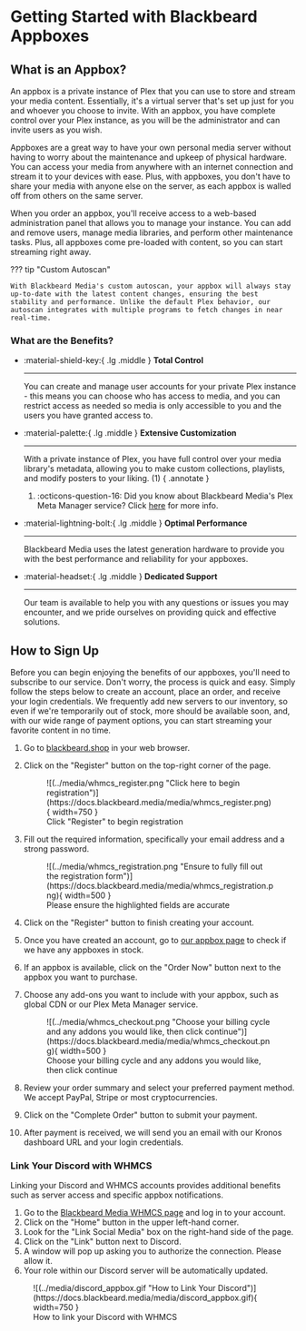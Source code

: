 # Getting Started with Blackbeard Appboxes

## What is an Appbox?

An appbox is a private instance of Plex that you can use to store and stream your media content. Essentially, it's a virtual server that's set up just for you and whoever you choose to invite. With an appbox, you have complete control over your Plex instance, as you will be the administrator and can invite users as you wish.

Appboxes are a great way to have your own personal media server without having to worry about the maintenance and upkeep of physical hardware. You can access your media from anywhere with an internet connection and stream it to your devices with ease. Plus, with appboxes, you don't have to share your media with anyone else on the server, as each appbox is walled off from others on the same server.

When you order an appbox, you'll receive access to a web-based administration panel that allows you to manage your instance. You can add and remove users, manage media libraries, and perform other maintenance tasks. Plus, all appboxes come pre-loaded with content, so you can start streaming right away.

??? tip "Custom Autoscan"

    With Blackbeard Media's custom autoscan, your appbox will always stay up-to-date with the latest content changes, ensuring the best stability and performance. Unlike the default Plex behavior, our autoscan integrates with multiple programs to fetch changes in near real-time.

### What are the Benefits?

<div class="grid cards" markdown>

-   :material-shield-key:{ .lg .middle } __Total Control__

    ---

    You can create and manage user accounts for your private Plex instance - this means you can choose who has access to media, and you can restrict access as needed so media is only accessible to you and the users you have granted access to.

-   :material-palette:{ .lg .middle } __Extensive Customization__

    ---

    With a private instance of Plex, you have full control over your media library's metadata, allowing you to make custom collections, playlists, and modify posters to your liking. (1)
    { .annotate }
    
    1. :octicons-question-16: Did you know about Blackbeard Media's Plex Meta Manager service? Click [here](#) for more info.

-   :material-lightning-bolt:{ .lg .middle } __Optimal Performance__

    ---

    Blackbeard Media uses the latest generation hardware to provide you with the best performance and reliability for your appboxes.


-   :material-headset:{ .lg .middle } __Dedicated Support__

    ---

    Our team is available to help you with any questions or issues you may encounter, and we pride ourselves on providing quick and effective solutions.
  
</div> 

## How to Sign Up

Before you can begin enjoying the benefits of our appboxes, you'll need to subscribe to our service. Don't worry, the process is quick and easy. Simply follow the steps below to create an account, place an order, and receive your login credentials. We frequently add new servers to our inventory, so even if we're temporarily out of stock, more should be available soon, and, with our wide range of payment options, you can start streaming your favorite content in no time.

1. Go to [blackbeard.shop](https://blackbeard.shop/) in your web browser.
2. Click on the "Register" button on the top-right corner of the page.
    
    <figure markdown>
    ![(../media/whmcs_register.png "Click here to begin registration")](https://docs.blackbeard.media/media/whmcs_register.png){ width=750 }
      <figcaption>Click "Register" to begin registration</figcaption>
    </figure>
    
3. Fill out the required information, specifically your email address and a strong password.
    
    <figure markdown>
    ![(../media/whmcs_registration.png "Ensure to fully fill out the registration form")](https://docs.blackbeard.media/media/whmcs_registration.png){ width=500 }
      <figcaption>Please ensure the highlighted fields are accurate</figcaption>
    </figure>
    
4. Click on the "Register" button to finish creating your account.
5. Once you have created an account, go to [our appbox page](https://blackbeard.shop/index.php?rp=/store/appbox) to check if we have any appboxes in stock.
6. If an appbox is available, click on the "Order Now" button next to the appbox you want to purchase.
7. Choose any add-ons you want to include with your appbox, such as global CDN or our Plex Meta Manager service.
    
    <figure markdown>
    ![(../media/whmcs_checkout.png "Choose your billing cycle and any addons you would like, then click continue")](https://docs.blackbeard.media/media/whmcs_checkout.png){ width=500 }
      <figcaption>Choose your billing cycle and any addons you would like, then click continue</figcaption>
    </figure>
    
8. Review your order summary and select your preferred payment method. We accept PayPal, Stripe or most cryptocurrencies.
9. Click on the "Complete Order" button to submit your payment.
10. After payment is received, we will send you an email with our Kronos dashboard URL and your login credentials.

### Link Your Discord with WHMCS

Linking your Discord and WHMCS accounts provides additional benefits such as server access and specific appbox notifications.

1. Go to the [Blackbeard Media WHMCS page](https://blackbeard.shop/) and log in to your account.
2. Click on the "Home" button in the upper left-hand corner.
3. Look for the "Link Social Media" box on the right-hand side of the page.
4. Click on the "Link" button next to Discord.
5. A window will pop up asking you to authorize the connection. Please allow it.
6. Your role within our Discord server will be automatically updated.

<figure markdown>
![(../media/discord_appbox.gif "How to Link Your Discord")](https://docs.blackbeard.media/media/discord_appbox.gif){ width=750 }
  <figcaption>How to link your Discord with WHMCS</figcaption>
</figure>
